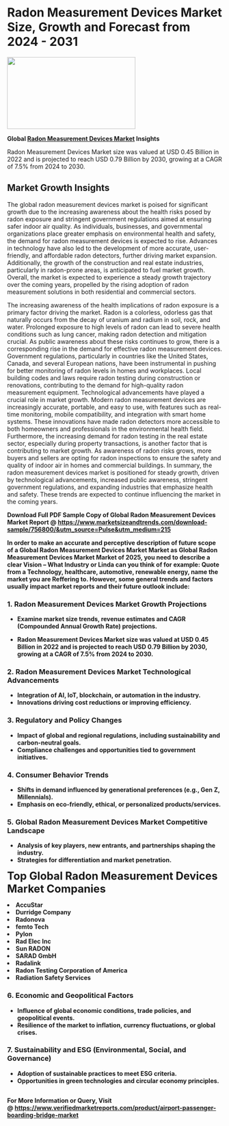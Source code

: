 <H1>Radon Measurement Devices Market Size, Growth and Forecast from 2024 - 2031</H1><img class="aligncenter size-medium wp-image-584254" src="https://thirdeyenews.in/wp-content/uploads/2024/09/Global-Market-Research-300x168.jpeg" alt="" width="300" height="168" /><p><strong>Global&nbsp;<a href="https://www.marketsizeandtrends.com/download-sample/756800/&amp;utm_source=Pulse&amp;utm_medium=215">Radon Measurement Devices Market</a> Insights</strong></p><p>Radon Measurement Devices Market size was valued at USD 0.45 Billion in 2022 and is projected to reach USD 0.79 Billion by 2030, growing at a CAGR of 7.5% from 2024 to 2030.</p><p><h2>Market Growth Insights</h2> <p>The global radon measurement devices market is poised for significant growth due to the increasing awareness about the health risks posed by radon exposure and stringent government regulations aimed at ensuring safer indoor air quality. As individuals, businesses, and governmental organizations place greater emphasis on environmental health and safety, the demand for radon measurement devices is expected to rise. Advances in technology have also led to the development of more accurate, user-friendly, and affordable radon detectors, further driving market expansion. Additionally, the growth of the construction and real estate industries, particularly in radon-prone areas, is anticipated to fuel market growth. Overall, the market is expected to experience a steady growth trajectory over the coming years, propelled by the rising adoption of radon measurement solutions in both residential and commercial sectors.</p> <p><strong></strong></p> <p>The increasing awareness of the health implications of radon exposure is a primary factor driving the market. Radon is a colorless, odorless gas that naturally occurs from the decay of uranium and radium in soil, rock, and water. Prolonged exposure to high levels of radon can lead to severe health conditions such as lung cancer, making radon detection and mitigation crucial. As public awareness about these risks continues to grow, there is a corresponding rise in the demand for effective radon measurement devices. Government regulations, particularly in countries like the United States, Canada, and several European nations, have been instrumental in pushing for better monitoring of radon levels in homes and workplaces. Local building codes and laws require radon testing during construction or renovations, contributing to the demand for high-quality radon measurement equipment. Technological advancements have played a crucial role in market growth. Modern radon measurement devices are increasingly accurate, portable, and easy to use, with features such as real-time monitoring, mobile compatibility, and integration with smart home systems. These innovations have made radon detectors more accessible to both homeowners and professionals in the environmental health field. Furthermore, the increasing demand for radon testing in the real estate sector, especially during property transactions, is another factor that is contributing to market growth. As awareness of radon risks grows, more buyers and sellers are opting for radon inspections to ensure the safety and quality of indoor air in homes and commercial buildings. In summary, the radon measurement devices market is positioned for steady growth, driven by technological advancements, increased public awareness, stringent government regulations, and expanding industries that emphasize health and safety. These trends are expected to continue influencing the market in the coming years.</p> <p><strong></p><p><span class=""><strong>Download Full PDF Sample Copy of Global Radon Measurement Devices Market Report</strong> @ <a href="https://www.marketsizeandtrends.com/download-sample/756800/&amp;utm_source=Pulse&amp;utm_medium=215" target="_blank">https://www.marketsizeandtrends.com/download-sample/756800/&amp;utm_source=Pulse&amp;utm_medium=215</a></span></p><p>In order to make an accurate and perceptive description of future scope of a Global&nbsp;Radon Measurement Devices Market Market as Global&nbsp;Radon Measurement Devices Market Market of 2025, you need to describe a clear Vision &ndash; What Industry or Linda can you think of for example: Quote from a Technology, healthcare, automotive, renewable energy, name the market you are Reffering to. However, some general trends and factors usually impact market reports and their future outlook include:</p><h3>1.&nbsp;<strong>Radon Measurement Devices Market Growth Projections</strong></h3><ul><li>Examine market size trends, revenue estimates and CAGR (Compounded Annual Growth Rate) projections.</li><li><p>Radon Measurement Devices Market size was valued at USD 0.45 Billion in 2022 and is projected to reach USD 0.79 Billion by 2030, growing at a CAGR of 7.5% from 2024 to 2030.</p></li></ul><h3>2.&nbsp;<strong>Radon Measurement Devices Market Technological Advancements</strong></h3><ul><li>Integration of AI, IoT, blockchain, or automation in the industry.</li><li>Innovations driving cost reductions or improving efficiency.</li></ul><h3>3.&nbsp;<strong>Regulatory and Policy Changes</strong></h3><ul><li>Impact of global and regional regulations, including sustainability and carbon-neutral goals.</li><li>Compliance challenges and opportunities tied to government initiatives.</li></ul><h3>4.&nbsp;<strong>Consumer Behavior Trends</strong></h3><ul><li>Shifts in demand influenced by generational preferences (e.g., Gen Z, Millennials).</li><li>Emphasis on eco-friendly, ethical, or personalized products/services.</li></ul><h3>5.&nbsp;<strong>Global Radon Measurement Devices Market Competitive Landscape</strong></h3><ul><li>Analysis of key players, new entrants, and partnerships shaping the industry.</li><li>Strategies for differentiation and market penetration.</li></ul><p data-pm-slice="1 1 []"><span style="color: inherit; font-family: inherit; font-size: 25px;">Top Global Radon Measurement Devices Market Companies</span></p><div class="" data-test-id=""><p><li>AccuStar</li><li> Durridge Company</li><li> Radonova</li><li> femto Tech</li><li> Pylon</li><li> Rad Elec Inc</li><li> Sun RADON</li><li> SARAD GmbH</li><li> Radalink</li><li> Radon Testing Corporation of America</li><li> Radiation Safety Services</li></p></div><h3>6.&nbsp;<strong>Economic and Geopolitical Factors</strong></h3><ul><li>Influence of global economic conditions, trade policies, and geopolitical events.</li><li>Resilience of the market to inflation, currency fluctuations, or global crises.</li></ul><h3>7.&nbsp;<strong>Sustainability and ESG (Environmental, Social, and Governance)</strong></h3><ul><li>Adoption of sustainable practices to meet ESG criteria.</li><li>Opportunities in green technologies and circular economy principles.</li></ul><h2><strong style="font-size: 14px;">For More Information or Query, Visit @&nbsp;</strong><a style="background-color: #ffffff; font-size: 14px;" href="https://www.marketsizeandtrends.com/report/radon-measurement-devices-market/" target="_blank">https://www.verifiedmarketreports.com/product/airport-passenger-boarding-bridge-market</a></h2>
